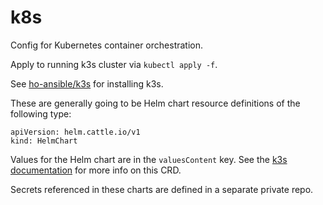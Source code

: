 # k8s
Config for Kubernetes container orchestration.

Apply to running k3s cluster via `kubectl apply -f`.

See [ho-ansible/k3s](https://github.com/ho-ansible/k3s) for installing k3s.

These are generally going to be Helm chart resource definitions of the following type:
```
apiVersion: helm.cattle.io/v1
kind: HelmChart
```
Values for the Helm chart are in the `valuesContent` key.
See the
[k3s documentation](https://rancher.com/docs/k3s/latest/en/helm/)
for more info on this CRD.

Secrets referenced in these charts are defined in a separate private repo.
